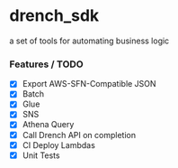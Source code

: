 drench_sdk
======

a set of tools for automating business logic

### Features / TODO

- [x] Export AWS-SFN-Compatible JSON
- [x] Batch
- [x] Glue
- [x] SNS
- [x] Athena Query
- [x] Call Drench API on completion
- [x] CI Deploy Lambdas
- [x] Unit Tests

